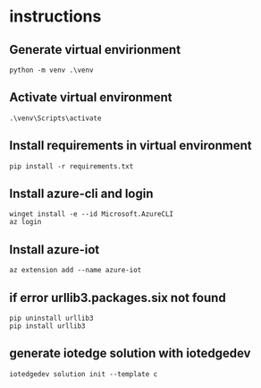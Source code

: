 # instructions
## Generate virtual envirionment
```console
python -m venv .\venv
```

## Activate virtual environment
```console
.\venv\Scripts\activate
```

## Install requirements in virtual environment
```console
pip install -r requirements.txt
```

## Install azure-cli and login
```console
winget install -e --id Microsoft.AzureCLI
az login
```

## Install azure-iot
```console
az extension add --name azure-iot
```

## if error urllib3.packages.six not found
```console
pip uninstall urllib3
pip install urllib3
```

## generate iotedge solution with iotedgedev
```console
iotedgedev solution init --template c
```